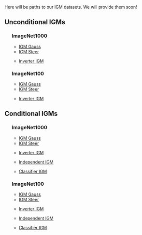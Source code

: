 
Here will be paths to our IGM datasets. We will provide them soon!

<h2>Unconditional IGMs</h2>
<ul> <h3>ImageNet1000</h3>
<ul>
	<li><a href="">IGM Gauss</a></li>
	<li><a href="">IGM Steer</a></li>
	<p></p>
	<li><a href="">Inverter IGM</a></li>


</ul>
</ul>	
	
<ul> <h3>ImageNet100</h3>
<ul>
	<li><a href="">IGM Gauss</a></li>
	<li><a href="">IGM Steer</a></li>
	<p></p>
	<li><a href="">Inverter IGM</a></li>

	
</ul>
</ul>	


<h2>Conditional IGMs</h2>
<ul> <h3>ImageNet1000</h3>
<ul>
	<li><a href="">IGM Gauss</a></li>
	<li><a href="">IGM Steer</a></li>
	<p></p>
	<li><a href="">Inverter IGM</a></li>
	<p></p>
	<li><a href="">Independent IGM</a></li>
	<p></p>
	<li><a href="">Classifier IGM</a></li>


</ul>
</ul>	
	
<ul> <h3>ImageNet100</h3>
<ul>
	<li><a href="">IGM Gauss</a></li>
	<li><a href="">IGM Steer</a></li>
	<p></p>
	<li><a href="">Inverter IGM</a></li>
	<p></p>
	<li><a href="">Independent IGM</a></li>
	<p></p>
	<li><a href="">Classifier IGM</a></li>
	
</ul>
</ul>	


